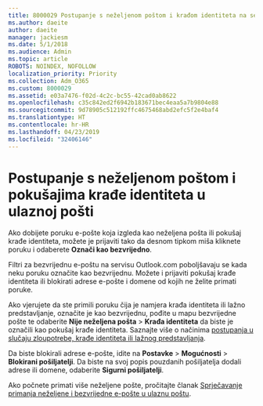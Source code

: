 ```yaml
---
title: 8000029 Postupanje s neželjenom poštom i krađom identiteta na servisu Outlook.com
ms.author: daeite
author: daeite
manager: jackiesm
ms.date: 5/1/2018
ms.audience: Admin
ms.topic: article
ROBOTS: NOINDEX, NOFOLLOW
localization_priority: Priority
ms.collection: Adm_O365
ms.custom: 8000029
ms.assetid: e03a7476-f02d-4c2c-bc55-42cad0ab8622
ms.openlocfilehash: c35c842ed2f6942b183671bec4eaa5a7b9804e88
ms.sourcegitcommit: 9d78905c512192ffc4675468abd2efc5f2e4baf4
ms.translationtype: HT
ms.contentlocale: hr-HR
ms.lasthandoff: 04/23/2019
ms.locfileid: "32406146"
---
```

# <a name="deal-with-spam-or-phishing-scams-in-your-inbox"></a>Postupanje s neželjenom poštom i pokušajima krađe identiteta u ulaznoj pošti

Ako dobijete poruku e-pošte koja izgleda kao neželjena pošta ili pokušaj krađe identiteta, možete je prijaviti tako da desnom tipkom miša kliknete poruku i odaberete **Označi kao bezvrijedno**. 
  
Filtri za bezvrijednu e-poštu na servisu Outlook.com poboljšavaju se kada neku poruku označite kao bezvrijednu. Možete i prijaviti pokušaj krađe identiteta ili blokirati adrese e-pošte i domene od kojih ne želite primati poruke.
  
Ako vjerujete da ste primili poruku čija je namjera krađa identiteta ili lažno predstavljanje, označite je kao bezvrijednu, pođite u mapu bezvrijedne pošte te odaberite **Nije neželjena pošta** \> **Krađa identiteta** da biste je označili kao pokušaj krađe identiteta. Saznajte više o načinima [postupanja u slučaju zloupotrebe, krađe identiteta ili lažnog predstavljanja](https://go.microsoft.com/fwlink/p/?linkid=873139).
  
Da biste blokirali adrese e-pošte, idite na **Postavke** \> **Mogućnosti** \> **Blokirani pošiljatelji**. Da biste na svoj popis pouzdanih pošiljatelja dodali adrese ili domene, odaberite **Sigurni pošiljatelji**. 
  
Ako počnete primati više neželjene pošte, pročitajte članak [Sprječavanje primanja neželjene i bezvrijedne e-pošte u ulaznu poštu](https://go.microsoft.com/fwlink/p/?linkid=873140).
  

